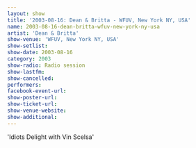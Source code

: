 ```yaml
---
layout: show
title: '2003-08-16: Dean & Britta - WFUV, New York NY, USA'
name: 2003-08-16-dean-britta-wfuv-new-york-ny-usa
artist: 'Dean & Britta'
show-venue: 'WFUV, New York NY, USA'
show-setlist: 
show-date: 2003-08-16
category: 2003
show-radio: Radio session
show-lastfm: 
show-cancelled: 
performers: 
facebook-event-url: 
show-poster-url: 
show-ticket-url: 
show-venue-website: 
show-additional: 
---
```


'Idiots Delight with Vin Scelsa'